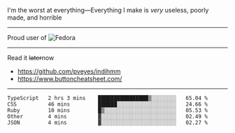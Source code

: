 I'm the worst at everything—Everything I make is *very* useless, poorly made, and horrible

___
Proud user of ![Fedora](https://img.shields.io/badge/-Fedora-blue?style=flat-square&logo=fedora)

___
Read it <s>later</s>now
- https://github.com/pveyes/indihmm
- https://www.buttoncheatsheet.com/

___
<!--START_SECTION:waka-->
```text
TypeScript   2 hrs 3 mins    ████████████████▒░░░░░░░░   65.04 % 
CSS          46 mins         ██████░░░░░░░░░░░░░░░░░░░   24.66 % 
Ruby         10 mins         █▒░░░░░░░░░░░░░░░░░░░░░░░   05.53 % 
Other        4 mins          ▓░░░░░░░░░░░░░░░░░░░░░░░░   02.49 % 
JSON         4 mins          ▓░░░░░░░░░░░░░░░░░░░░░░░░   02.27 % 
```
<!--END_SECTION:waka-->
